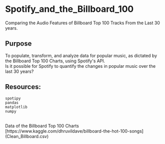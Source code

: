 # Spotify_and_the_Billboard_100
Comparing the Audio Features of Billboard Top 100 Tracks From the Last 30 years.

## Purpose
To populate, transform, and analyze data for popular music, as dictated by the Billboard Top 100 Charts, using Spotify's API.</br>
Is it possible for Spotify to quantify the changes in popular music over the last 30 years?</br>

## Resources:
````
spotipy
pandas
matplotlib
numpy
````
</br>
Data of the Billboard Top 100 Charts 
[https://www.kaggle.com/dhruvildave/billboard-the-hot-100-songs](Clean_Billboard.csv)</br>
